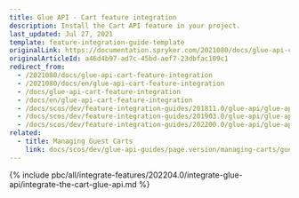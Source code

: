 ```yaml
---
title: Glue API - Cart feature integration
description: Install the Cart API feature in your project.
last_updated: Jul 27, 2021
template: feature-integration-guide-template
originalLink: https://documentation.spryker.com/2021080/docs/glue-api-cart-feature-integration
originalArticleId: a46d4b97-ad7c-45bd-aef7-23dbfac109c1
redirect_from:
  - /2021080/docs/glue-api-cart-feature-integration
  - /2021080/docs/en/glue-api-cart-feature-integration
  - /docs/glue-api-cart-feature-integration
  - /docs/en/glue-api-cart-feature-integration
  - /docs/scos/dev/feature-integration-guides/201811.0/glue-api/glue-api-cart-feature-integration.html
  - /docs/scos/dev/feature-integration-guides/201903.0/glue-api/glue-api-cart-feature-integration.html
  - /docs/scos/dev/feature-integration-guides/202200.0/glue-api/glue-api-cart-feature-integration.html
related:
  - title: Managing Guest Carts
    link: docs/scos/dev/glue-api-guides/page.version/managing-carts/guest-carts/managing-guest-carts.html
---
```


{% include pbc/all/integrate-features/202204.0/integrate-glue-api/integrate-the-cart-glue-api.md %} <!-- To edit, see /_includes/pbc/all/integrate-features/202204.0/integrate-glue-api/integrate-the-cart-glue-api.md -->
